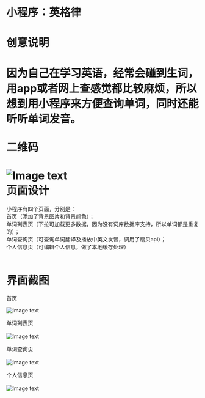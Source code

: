 小程序：英格律
====
创意说明
====
因为自己在学习英语，经常会碰到生词，用app或者网上查感觉都比较麻烦，所以想到用小程序来方便查询单词，同时还能听听单词发音。<br/>
<br/>
二维码
====

![Image text](https://github.com/xwh511/web-wechat-2017/blob/master/1513071002132/English/img/oNp7z0DWIR0QJfzsF3TC-p4K9QNE%20(1).jpg)<br/>
页面设计
===
小程序有四个页面，分别是：<br/>
首页（添加了背景图片和背景颜色）；<br/>
单词列表页（下拉可加载更多数据，因为没有词库数据库支持，所以单词都是重复的）；<br/>
单词查询页（可查询单词翻译及播放中英文发音，调用了扇贝api）；<br/>
个人信息页（可编辑个人信息，做了本地缓存处理）<br/>
<br/>

界面截图
===
首页

![Image text](https://github.com/xwh511/web-wechat-2017/blob/master/1513071002132/English/img/index.png)<br/>

单词列表页<br/>
<br/>
![Image text](https://github.com/xwh511/web-wechat-2017/blob/master/1513071002132/English/img/words.png)<br/>

单词查询页<br/>
<br/>
![Image text](https://github.com/xwh511/web-wechat-2017/blob/master/1513071002132/English/img/query.png)<br/>

个人信息页<br/>
<br/>
![Image text](https://github.com/xwh511/web-wechat-2017/blob/master/1513071002132/English/img/form.png)<br/>
